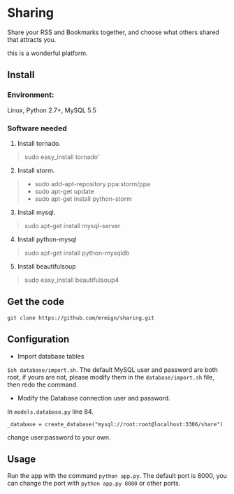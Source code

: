 Sharing
===========

Share your RSS and Bookmarks together, and choose what others shared that attracts you.

this is a wonderful platform.

## Install
### Environment:

Linux, Python 2.7+, MySQL 5.5

### Software needed

1. Install tornado. 
>sudo easy_install tornado'

2. Install storm. 
>* sudo add-apt-repository ppa:storm/ppa
>* sudo apt-get update
>* sudo apt-get install python-storm 

3. Install mysql.
>sudo apt-get install mysql-server

4. Install python-mysql
>sudo apt-get install python-mysqldb

5. Install beautifulsoup
>sudo easy_install beautifulsoup4

## Get the code

`git clone https://github.com/mrmign/sharing.git`

## Configuration

* Import database tables

`$sh database/import.sh`. The default MySQL user and password are both root, 
if yours are not, please modify them in the `database/import.sh` file, then redo
the command.

* Modify the Database connection user and password.

In `models.database.py` line 84.

`_database = create_database("mysql://root:root@localhost:3306/share")`  

change user:password to your own.

## Usage

Run the app with the command `python app.py`.  The default port is 8000, 
you can change the port with `python app.py 8080` or other ports.